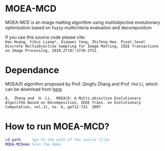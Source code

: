 # MOEA-MCD
MOEA-MCE is an image matting algorithm using multiobjective evolutionary optimization based on fuzzy multicriteria evaluation and decomposition  

If you use this source code please cite:  
```Han Huang, Yihui Liang*, Xiaowei Yang, Zhifeng Hao. Pixel-level Discrete Multiobjective Sampling for Image Matting, IEEE Transactions on Image Processing, 2019,27(8):3739-3751.```
# Dependance
MOEA/D algorithm proposed by Prof. Qingfu Zhang and Prof. Hui Li, which can be download from [here](https://dces.essex.ac.uk/staff/zhang/webofmoead.htm)  

```Q.  Zhang and  H. Li,  MOEA/D: A Multi-objective Evolutionary Algorithm Based on Decomposition, IEEE Trans. on Evolutionary Computation, vol.11, no. 6, pp712-731  2007```
# How to run MOEA-MCD?
```matlab
cd path     %go to the path of the source files
MOEA-MCDemo %run the demo
```